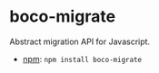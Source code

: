 # boco-migrate

Abstract migration API for Javascript.

* [npm](http://npmjs.org): `npm install boco-migrate`
